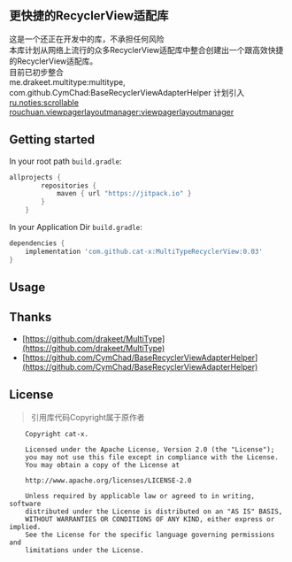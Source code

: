 ## 更快捷的RecyclerView适配库

这是一个还正在开发中的库，不承担任何风险  
本库计划从网络上流行的众多RecyclerView适配库中整合创建出一个跟高效快捷的RecyclerView适配库。  
目前已初步整合  
me.drakeet.multitype:multitype,  
com.github.CymChad:BaseRecyclerViewAdapterHelper 
计划引入  
[ru.noties:scrollable](https://github.com/noties/Scrollable)  
[rouchuan.viewpagerlayoutmanager:viewpagerlayoutmanager](https://github.com/leochuan/ViewPagerLayoutManager)  

## Getting started

In your root path  `build.gradle`:

```groovy
allprojects {
        repositories {
            maven { url "https://jitpack.io" }
        }
    }
```
In your Application Dir `build.gradle`:
```groovy
dependencies {
    implementation 'com.github.cat-x:MultiTypeRecyclerView:0.03'
}
```

## Usage

##  Thanks
* [https://github.com/drakeet/MultiType](https://github.com/drakeet/MultiType)
* [https://github.com/CymChad/BaseRecyclerViewAdapterHelper](https://github.com/CymChad/BaseRecyclerViewAdapterHelper)

## License


>引用库代码Copyright属于原作者


~~~
    Copyright cat-x.

    Licensed under the Apache License, Version 2.0 (the "License");
    you may not use this file except in compliance with the License.
    You may obtain a copy of the License at

    http://www.apache.org/licenses/LICENSE-2.0

    Unless required by applicable law or agreed to in writing, software
    distributed under the License is distributed on an "AS IS" BASIS,
    WITHOUT WARRANTIES OR CONDITIONS OF ANY KIND, either express or implied.
    See the License for the specific language governing permissions and
    limitations under the License.
~~~